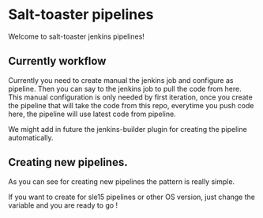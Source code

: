 # Salt-toaster pipelines

Welcome to salt-toaster jenkins pipelines!

## Currently workflow

Currently you need to create manual the jenkins job and configure as pipeline.
Then you can say to the jenkins job to pull the code from here.
This manual configuration is only needed by first iteration, once you create the pipeline that will take the code from this repo, everytime you push code here, the pipeline will use latest code from pipeline.

We might add in future the jenkins-builder plugin for creating the pipeline automatically.

## Creating new pipelines.

As you can see for creating new pipelines the pattern is really simple.

If you want to create for sle15 pipelines or other OS version, just change the variable and you are ready to go !
